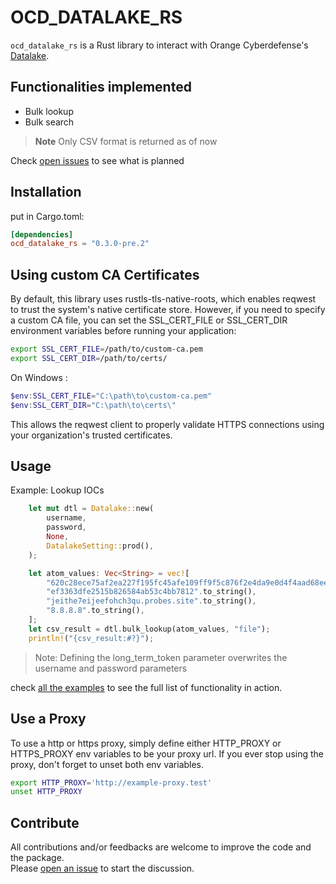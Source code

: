 # OCD_DATALAKE_RS
`ocd_datalake_rs` is a Rust library to interact with Orange Cyberdefense's [Datalake](https://datalake.cert.orangecyberdefense.com/).  

## Functionalities implemented
* Bulk lookup
* Bulk search

> **Note**
> Only CSV format is returned as of now 

Check [open issues](https://github.com/cert-orangecyberdefense/ocd-datalake-rs/issues) to see what is planned
## Installation
put in Cargo.toml:
```toml
[dependencies]
ocd_datalake_rs = "0.3.0-pre.2"
```

## Using custom CA Certificates
By default, this library uses rustls-tls-native-roots, which enables reqwest to trust the system's native certificate store.
However, if you need to specify a custom CA file, you can set the SSL_CERT_FILE or SSL_CERT_DIR environment variables 
before running your application:
```bash
export SSL_CERT_FILE=/path/to/custom-ca.pem
export SSL_CERT_DIR=/path/to/certs/
```
On Windows : 
```powershell
$env:SSL_CERT_FILE="C:\path\to\custom-ca.pem"
$env:SSL_CERT_DIR="C:\path\to\certs\"
```
This allows the reqwest client to properly validate HTTPS connections using your organization's trusted certificates.

## Usage

Example: Lookup IOCs
````rust
    let mut dtl = Datalake::new(
        username,
        password,
        None,
        DatalakeSetting::prod(),
    );

    let atom_values: Vec<String> = vec![
        "620c28ece75af2ea227f195fc45afe109ff9f5c876f2e4da9e0d4f4aad68ee8e".to_string(),
        "ef3363dfe2515b826584ab53c4bb7812".to_string(),
        "jeithe7eijeefohch3qu.probes.site".to_string(),
        "8.8.8.8".to_string(),
    ];
    let csv_result = dtl.bulk_lookup(atom_values, "file");
    println!("{csv_result:#?}");
````
> Note: Defining the long_term_token parameter overwrites the username and password parameters

check [all the examples](https://github.com/cert-orangecyberdefense/ocd-datalake-rs/tree/master/examples) to see the full list of functionality in action.

## Use a Proxy

To use a http or https proxy, simply define either HTTP_PROXY or HTTPS_PROXY env variables to be your proxy url. If you ever stop using the proxy, don't forget to unset both env variables.
```Bash
export HTTP_PROXY='http://example-proxy.test'
unset HTTP_PROXY
```

## Contribute

All contributions and/or feedbacks are welcome to improve the code and the package.  
Please [open an issue](https://github.com/cert-orangecyberdefense/ocd-datalake-rs/issues/new) to start the discussion.
